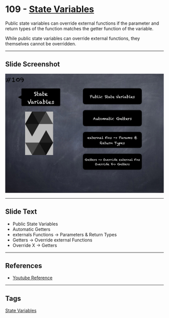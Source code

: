 # 109 - [State Variables](State%20Variables.md)
Public state variables can override external functions if the parameter and return types of the function matches the getter function of the variable. 

While public state variables can override external functions, they themselves cannot be overridden.

___
## Slide Screenshot
![109.png](../../images/solidity201/109.png)
___
## Slide Text
- Public State Variables
- Automatic Getters
- externals Functions -> Parameters & Return Types
- Getters -> Override external Functions
- Override X -> Getters
___
## References
- [Youtube Reference](https://youtu.be/3bFgsmsQXrE?t=687)
___
## Tags
[State Variables](../2.%20Solidity%20101/State%20Variables.md)